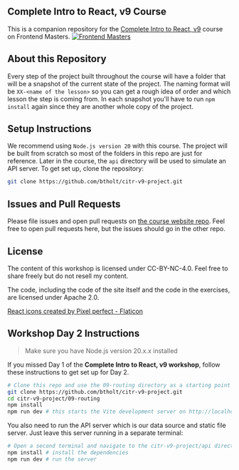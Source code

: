 ## Complete Intro to React, v9 Course

This is a companion repository for the [Complete Intro to React, v9][fem] course on Frontend Masters.
[![Frontend Masters](https://static.frontendmasters.com/assets/brand/logos/full.png)][fem]


## About this Repository

Every step of the project built throughout the course will have a folder that will be a snapshot of the current state of the project. The naming format will be `XX-<name of the lesson>` so you can get a rough idea of order and which lesson the step is coming from. In each snapshot you'll have to run `npm install` again since they are another whole copy of the project.

## Setup Instructions

We recommend using `Node.js version 20` with this course. The project will be built from scratch so most of the folders in this repo are just for reference. Later in the course, the `api` directory will be used to simulate an API server. To get set up, clone the repository:

```bash
git clone https://github.com/btholt/citr-v9-project.git
```


## Issues and Pull Requests

Please file issues and open pull requests on [the course website repo][repo]. Feel free to open pull requests here, but the issues should go in the other repo.

## License

The content of this workshop is licensed under CC-BY-NC-4.0. Feel free to share freely but do not resell my content.

The code, including the code of the site itself and the code in the exercises, are licensed under Apache 2.0.

[fem]: https://frontendmasters.com/workshops/complete-react-v9/
[course]: https://react-v9.holt.courses
[project]: https://github.com/btholt/citr-v9-project/
[repo]: https://github.com/btholt/complete-intro-to-react-v9

[React icons created by Pixel perfect - Flaticon](https://www.flaticon.com/free-icons/react)

## Workshop Day 2 Instructions

> Make sure you have Node.js version 20.x.x installed

If you missed Day 1 of the **Complete Intro to React, v9 workshop**, follow these instructions to get set up for Day 2.

```bash
# Clone this repo and use the 09-routing directory as a starting point
git clone https://github.com/btholt/citr-v9-project.git
cd citr-v9-project/09-routing
npm install
npm run dev # this starts the Vite development server on http://localhost:5173
```

You also need to run the API server which is our data source and static file server. Just leave this server running in a separate terminal:

```bash
# Open a second terminal and navigate to the citr-v9-project/api directory
npm install # install the dependencies
npm run dev # run the server
```
